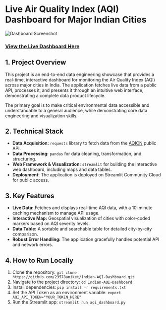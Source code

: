 # Live Air Quality Index (AQI) Dashboard for Major Indian Cities

![Dashboard Screenshot]([URL_TO_YOUR_SCREENSHOT_HERE](https://github.com/23578aniket/Indian-AQI-Dashboard/blob/main/Screenshot%202025-09-25%20012519.png))  <!-- You will add this URL in the final step -->

### [View the Live Dashboard Here](URL_TO_YOUR_LIVE_APP_HERE) <!-- You will add this URL in the final step -->

## 1. Project Overview

This project is an end-to-end data engineering showcase that provides a real-time, interactive dashboard for monitoring the Air Quality Index (AQI) across major cities in India. The application fetches live data from a public API, processes it, and presents it through an intuitive web interface, demonstrating a complete data product lifecycle.

The primary goal is to make critical environmental data accessible and understandable to a general audience, while demonstrating core data engineering and visualization skills.

## 2. Technical Stack

* **Data Acquisition:** `requests` library to fetch data from the [AQICN](https://aqicn.org/api/) public API.
* **Data Processing:** `pandas` for data cleaning, transformation, and structuring.
* **Web Framework & Visualization:** `streamlit` for building the interactive web dashboard, including maps and data tables.
* **Deployment:** The application is deployed on Streamlit Community Cloud for public access.

## 3. Key Features

* **Live Data:** Fetches and displays real-time AQI data, with a 10-minute caching mechanism to manage API usage.
* **Interactive Map:** Geospatial visualization of cities with color-coded markers based on AQI severity levels.
* **Data Table:** A sortable and searchable table for detailed city-by-city comparison.
* **Robust Error Handling:** The application gracefully handles potential API and network errors.

## 4. How to Run Locally

1.  Clone the repository: `git clone https://github.com/23578aniket/Indian-AQI-Dashboard.git` <!-- **CHANGE your username here** -->
2.  Navigate to the project directory: `cd Indian-AQI-Dashboard`
3.  Install dependencies: `pip install -r requirements.txt`
4.  Set the API Token as an environment variable: `export AQI_API_TOKEN="YOUR_TOKEN_HERE"`
5.  Run the Streamlit app: `streamlit run aqi_dashboard.py`
